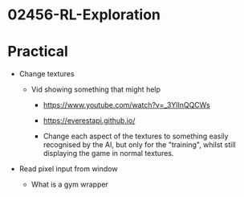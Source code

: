 # 02456-RL-Exploration

# Practical

- Change textures
  - Vid showing something that might help
    - https://www.youtube.com/watch?v=_3YlInQQCWs
    - https://everestapi.github.io/

    - Change each aspect of the textures to something easily recognised by the AI, but only for the "training", whilst still displaying the game in normal textures.
    
- Read pixel input from window
  - What is a gym wrapper

